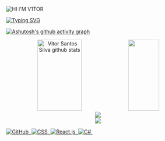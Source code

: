 ![HI I'M V1TOR](https://user-images.githubusercontent.com/121408231/225813385-649dbd0f-bb54-4215-b002-847f31f48e57.png)

[![Typing SVG](https://readme-typing-svg.herokuapp.com/?color=eacdc5&size=35&center=true&vCenter=true&width=1000&lines=HELLO,+MY+NAME+is+Vitor+Santos;I'm+18+years+old;I'm+from+Brasil,+SP;I+study+at+Rocketseat;Be+Welcome!+:%29)](https://git.io/typing-svg)

[![Ashutosh's github activity graph](https://github-readme-activity-graph.cyclic.app/graph?username=itsV1tor&bg_color=eacdc5&color=0f0f0f&line=0f0f0f&point=fefefc&area=true&hide_border=true)](https://github.com/ashutosh00710/github-readme-activity-graph)

<div align="center">  
  <img width="49%" height="195px" src="https://github-readme-stats.vercel.app/api?username=itsV1tor&show_icons=true&count_private=true&hide_border=true&title_color=eacdc5&icon_color=eacdc5&text_color=ffffff&bg_color=0d1117" alt="Vitor Santos Silva github stats" /> 
  <img width="41%" height="195px" src="https://github-readme-stats.vercel.app/api/top-langs/?username=itsV1tor&layout=compact&hide_border=true&title_color=0f0f0f&text_color=0f0f0f&bg_color=eacdc5" />
</div>

<div align="center">  
<a href="https://www.instagram.com/h_4_k_v/" target="_blank"><img src="https://img.shields.io/badge/-Instagram-eacdc5?style=for-the-badge&logo=Instagram&logoColor=black"</a>
</div>
  
<div align="center">  
<a href="www.twitter.com" target="_blank"><img src="https://img.shields.io/badge/-Twitter-eacdc5?style=for-the-badge&logo=Twitter&logoColor=black"</a>
</div>
  
![GitHub](https://img.shields.io/badge/-GitHub-0D1117?style=for-the-badge&logo=github&labelColor=0D1117)&nbsp;
![CSS](https://img.shields.io/badge/-CSS-0D1117?style=for-the-badge&logo=CSS3&logoColor=1572B6&labelColor=0D1117)&nbsp;
![React.js](https://img.shields.io/badge/-React.js-0D1117?style=for-the-badge&logo=react&labelColor=0D1117)&nbsp;
![C#](https://img.shields.io/badge/-cSharp-0D1117?style=for-the-badge&logo=csharp&logoColor=purple&labelColor=0D1117)&nbsp; 
